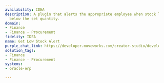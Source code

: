 ```yaml
---
availability: IDEA
description: A plugin that alerts the appropriate employee when stock levels fall
  below the set quantity.
domain:
- Finance
- Finance - Procurement
fidelity: IDEA
name: Get Low Stock Alert
purple_chat_link: https://developer.moveworks.com/creator-studio/developer-tools/purple-chat/?conversation=%7B%22startTimestamp%22%3A%2211%3A43+AM%22%2C%22messages%22%3A%5B%7B%22role%22%3A%22assistant%22%2C%22parts%22%3A%5B%7B%22reasoningSteps%22%3A%5B%7B%22status%22%3A%22success%22%2C%22richText%22%3A%22Monitoring+stock+levels+for+SKU+12345+%28External+Keyboard%29+in+Oracle+Fusion+ERP%22%7D%5D%7D%2C%7B%22richText%22%3A%22%3Cp%3EStock+Alert%3A+Stock+levels+for+SKU+12345+%28External+Keyboard%29+have+fallen+below+the+threshold.%3Cbr%3E%3C%2Fp%3E%22%7D%2C%7B%22richText%22%3A%22%3Cb%3E%3Cp%3ECurrent+Stock+Levels%3Cbr%3E%3C%2Fp%3E%3C%2Fb%3E%3Cbr%3E%3Cp%3E%3Cb%3EWarehouse%3A+%3C%2Fb%3E+Central+Warehouse%3Cbr%3E%3Cb%3EAvailable%3A+%3C%2Fb%3E+45+units%3Cbr%3E%3Cb%3EReserved%3A+%3C%2Fb%3E+10+units%3Cbr%3E%3Cb%3ETotal%3A+%3C%2Fb%3E+55+units%3Cbr%3E%3C%2Fp%3E%22%7D%2C%7B%22buttons%22%3A%5B%7B%22style%22%3A%22filled%22%2C%22buttonText%22%3A%22Order+More+Parts%22%7D%5D%7D%5D%7D%2C%7B%22role%22%3A%22assistant%22%2C%22parts%22%3A%5B%7B%22richText%22%3A%22%3Cp%3EHow+many+units+of+SKU+12345+%28External+Keyboard%29+would+you+like+to+order%3F%3Cbr%3E%3C%2Fp%3E%22%7D%5D%7D%2C%7B%22role%22%3A%22user%22%2C%22parts%22%3A%5B%7B%22richText%22%3A%22%3Cp%3EOrder+100+units%3Cbr%3E%3C%2Fp%3E%22%7D%5D%7D%2C%7B%22role%22%3A%22assistant%22%2C%22parts%22%3A%5B%7B%22richText%22%3A%22%3Cp%3EPlease+confirm+the+order+details%3A%3Cbr%3E%3C%2Fp%3E%22%7D%2C%7B%22richText%22%3A%22%3Cb%3E%3Cp%3EOrder+Details%3Cbr%3E%3C%2Fp%3E%3C%2Fb%3E%3Cbr%3E%3Cp%3E%3Cb%3ESKU%3A+%3C%2Fb%3E12345+%28External+Keyboard%29%3Cbr%3E%3Cb%3EQuantity%3A+%3C%2Fb%3E100+units%3Cbr%3E%3C%2Fp%3E%22%7D%2C%7B%22buttons%22%3A%5B%7B%22style%22%3A%22filled%22%2C%22buttonText%22%3A%22Place+Order%22%7D%2C%7B%22style%22%3A%22outlined%22%2C%22buttonText%22%3A%22Edit+Quantity%22%7D%2C%7B%22style%22%3A%22outlined%22%2C%22buttonText%22%3A%22Cancel%22%7D%5D%7D%5D%7D%2C%7B%22role%22%3A%22assistant%22%2C%22parts%22%3A%5B%7B%22reasoningSteps%22%3A%5B%7B%22status%22%3A%22success%22%2C%22richText%22%3A%22Placing+order+for+100+units+of+SKU+12345+%28External+Keyboard%29+in+Oracle+Fusion+ERP%22%7D%5D%7D%2C%7B%22richText%22%3A%22%3Cp%3EYour+order+for+100+units+of+SKU+12345+%28External+Keyboard%29+has+been+placed+successfully.%3Cbr%3E%3C%2Fp%3E%22%7D%5D%7D%5D%7D
solution_tags:
- Finance
- Finance - Procurement
systems:
- oracle-erp

---
```

